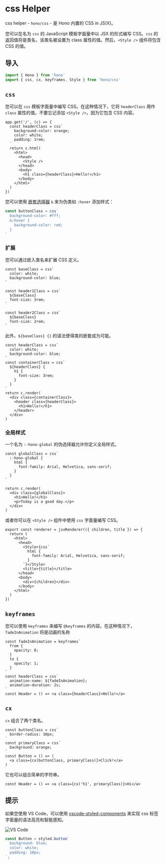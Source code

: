 # css Helper

css helper - `hono/css` - 是 Hono 内置的 CSS in JS(X)。

您可以在名为 `css` 的 JavaScript 模板字面量中以 JSX 的形式编写 CSS。`css` 的返回值将是类名，该类名被设置为 class 属性的值。然后，`<Style />` 组件将包含 CSS 的值。

## 导入

```ts
import { Hono } from 'hono'
import { css, cx, keyframes, Style } from 'hono/css'
```

## `css` <Badge style="vertical-align: middle;" type="warning" text="实验性" />

您可以在 `css` 模板字面量中编写 CSS。在这种情况下，它将 `headerClass` 用作 `class` 属性的值。不要忘记添加 `<Style />`，因为它包含 CSS 内容。

```ts{10,13}
app.get('/', (c) => {
  const headerClass = css`
    background-color: orange;
    color: white;
    padding: 1rem;
  `
  return c.html(
    <html>
      <head>
        <Style />
      </head>
      <body>
        <h1 class={headerClass}>Hello!</h1>
      </body>
    </html>
  )
})
```

您可以使用 [嵌套选择器](https://developer.mozilla.org/en-US/docs/Web/CSS/Nesting_selector) `&` 来为伪类如 `:hover` 添加样式：

```ts
const buttonClass = css`
  background-color: #fff;
  &:hover {
    background-color: red;
  }
`
```

### 扩展

您可以通过嵌入类名来扩展 CSS 定义。

```tsx
const baseClass = css`
  color: white;
  background-color: blue;
`

const header1Class = css`
  ${baseClass}
  font-size: 3rem;
`

const header2Class = css`
  ${baseClass}
  font-size: 2rem;
`
```

此外，`${baseClass} {}` 的语法使得类的嵌套成为可能。

```tsx
const headerClass = css`
  color: white;
  background-color: blue;
`
const containerClass = css`
  ${headerClass} {
    h1 {
      font-size: 3rem;
    }
  }
`
return c.render(
  <div class={containerClass}>
    <header class={headerClass}>
      <h1>Hello!</h1>
    </header>
  </div>
)
```

### 全局样式

一个名为 `:-hono-global` 的伪选择器允许你定义全局样式。

```tsx
const globalClass = css`
  :-hono-global {
    html {
      font-family: Arial, Helvetica, sans-serif;
    }
  }
`

return c.render(
  <div class={globalClass}>
    <h1>Hello!</h1>
    <p>Today is a good day.</p>
  </div>
)
```

或者你可以在 `<Style />` 组件中使用 `css` 字面量编写 CSS。

```tsx
export const renderer = jsxRenderer(({ children, title }) => {
  return (
    <html>
      <head>
        <Style>{css`
          html {
            font-family: Arial, Helvetica, sans-serif;
          }
        `}</Style>
        <title>{title}</title>
      </head>
      <body>
        <div>{children}</div>
      </body>
    </html>
  )
})
```

## `keyframes` <Badge style="vertical-align: middle;" type="warning" text="实验性" />

您可以使用 `keyframes` 来编写 `@keyframes` 的内容。在这种情况下，`fadeInAnimation` 将是动画的名称

```tsx
const fadeInAnimation = keyframes`
  from {
    opacity: 0;
  }
  to {
    opacity: 1;
  }
`
const headerClass = css`
  animation-name: ${fadeInAnimation};
  animation-duration: 2s;
`
const Header = () => <a class={headerClass}>Hello!</a>
```

## `cx` <Badge style="vertical-align: middle;" type="warning" text="实验性" />

`cx` 组合了两个类名。

```tsx
const buttonClass = css`
  border-radius: 10px;
`
const primaryClass = css`
  background: orange;
`
const Button = () => (
  <a class={cx(buttonClass, primaryClass)}>Click!</a>
)
```

它也可以组合简单的字符串。

```tsx
const Header = () => <a class={cx('h1', primaryClass)}>Hi</a>
```

## 提示

如果您使用 VS Code，可以使用 [vscode-styled-components](https://marketplace.visualstudio.com/items?itemName=styled-components.vscode-styled-components) 来实现 css 标签字面量的语法高亮和智能感知。

![VS Code](./../../public/images/css-ss.png)

```javascript
const Button = styled.button`
  background: blue;
  color: white;
  padding: 10px;
`;
```